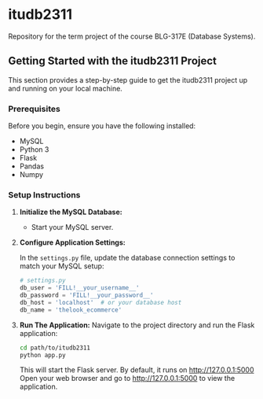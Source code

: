 # itudb2311
Repository for the term project of the course BLG-317E (Database Systems).

## Getting Started with the itudb2311 Project

This section provides a step-by-step guide to get the itudb2311 project up and running on your local machine.

### Prerequisites

Before you begin, ensure you have the following installed:
- MySQL
- Python 3
- Flask
- Pandas
- Numpy
### Setup Instructions

1. **Initialize the MySQL Database:**
   
   - Start your MySQL server.

2. **Configure Application Settings:**

   In the `settings.py` file, update the database connection settings to match your MySQL setup:

   ```python
   # settings.py
   db_user = 'FILL!__your_username__'
   db_password = 'FILL!__your_password__'
   db_host = 'localhost'  # or your database host
   db_name = 'thelook_ecommerce'

3. **Run The Application:**
    Navigate to the project directory and run the Flask application:
    ```bash
    cd path/to/itudb2311
    python app.py
    ```

    This will start the Flask server. By default, it runs on http://127.0.0.1:5000
    Open your web browser and go to http://127.0.0.1:5000 to view the application.



